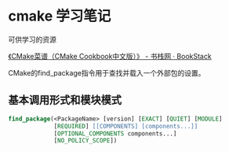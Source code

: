 #  cmake 学习笔记

可供学习的资源

[《CMake菜谱（CMake Cookbook中文版）》 - 书栈网 · BookStack](https://www.bookstack.cn/books/CMake-Cookbook)



CMake的find_package指令用于查找并载入一个外部包的设置。

## 基本调用形式和模块模式

```cmake
find_package(<PackageName> [version] [EXACT] [QUIET] [MODULE]
             [REQUIRED] [[COMPONENTS] [components...]]
             [OPTIONAL_COMPONENTS components...]
             [NO_POLICY_SCOPE])
```

